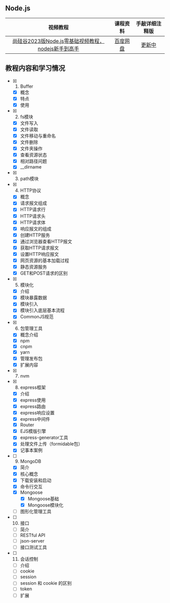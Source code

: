 ## Node.js
|视频教程|课程资料|手敲详细注释版|
| :---: | :---: |:---:|
|[尚硅谷2023版Node.js零基础视频教程，nodejs新手到高手](https://www.bilibili.com/video/BV1gM411W7ex?p=1&vd_source=8178530fbcba3b01db39ea80d35da960)|[百度网盘](https://pan.baidu.com/s/1wwf6mHZINpDy4i3BssIFQg?pwd=77vv)|[更新中](./NodeJs/) |


## 教程内容和学习情况

- [x] 1. Buffer

  - [x] 概念
  - [x] 特点
  - [x] 使用

- [x] 2. fs模块

  - [x] 文件写入
  - [x] 文件读取
  - [x] 文件移动与重命名
  - [x] 文件删除
  - [x] 文件夹操作
  - [x] 查看资源状态
  - [x] 相对路径问题
  - [x] __dirname

- [x] 3. path模块

- [x] 4. HTTP协议

  - [x] 概念
  - [x] 请求报文组成
  - [x] HTTP请求行
  - [x] HTTP请求头
  - [x] HTTP请求体
  - [x] 响应报文的组成
  - [x] 创建HTTP服务
  - [x] 通过浏览器查看HTTP报文
  - [x] 获取HTTP请求报文
  - [x] 设置HTTP响应报文
  - [x] 网页资源的基本加载过程
  - [x] 静态资源服务
  - [x] GET和POST请求的区别

- [x] 5. 模块化

  - [x] 介绍
  - [x] 模块暴露数据
  - [x] 模块引入
  - [x] 模块引入底层基本流程
  - [x] CommonJS规范

- [x] 6. 包管理工具

  - [x] 概念介绍
  - [x] npm
  - [x] cnpm
  - [x] yarn
  - [x] 管理发布包
  - [x] 扩展内容

- [x] 7. nvm

- [x] 8. express框架

  - [x] 介绍
  - [x] express使用
  - [x] express路由
  - [x] express响应设置
  - [x] express中间件
  - [x] Router
  - [x] EJS模版引擎
  - [x] express-generator工具
  - [x] 处理文件上传（formidable包）
  - [x] 记事本案例

- [ ] 9. MongoDB

  - [x] 简介
  - [x] 核心概念
  - [x] 下载安装和启动
  - [x] 命令行交互
  - [x] Mongoose
    - [x] Mongoose基础
    - [x] Mongoose模块化
  - [ ] 图形化管理工具

- [ ] 10. 接口

  - [ ] 简介
  - [ ] RESTful API
  - [ ] json-server
  - [ ] 接口测试工具

- [ ] 11. 会话控制

  - [ ] 介绍
  - [ ] cookie
  - [ ] session
  - [ ] session 和 cookie 的区别
  - [ ] token
  - [ ] 扩展
